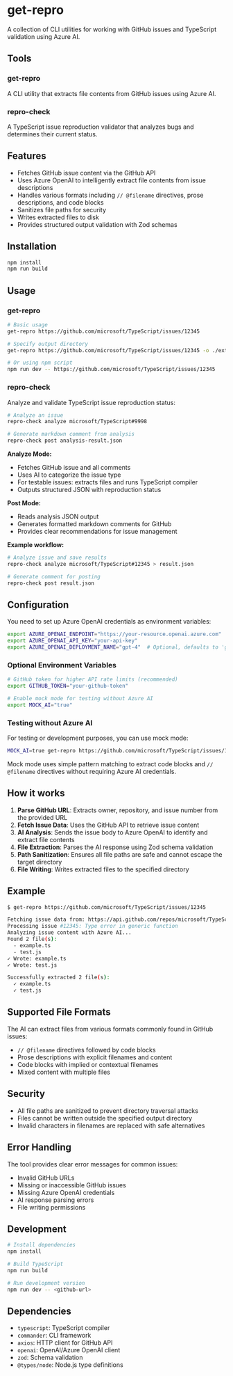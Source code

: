 # get-repro

A collection of CLI utilities for working with GitHub issues and TypeScript validation using Azure AI.

## Tools

### get-repro
A CLI utility that extracts file contents from GitHub issues using Azure AI.

### repro-check  
A TypeScript issue reproduction validator that analyzes bugs and determines their current status.

## Features

- Fetches GitHub issue content via the GitHub API
- Uses Azure OpenAI to intelligently extract file contents from issue descriptions
- Handles various formats including `// @filename` directives, prose descriptions, and code blocks
- Sanitizes file paths for security
- Writes extracted files to disk
- Provides structured output validation with Zod schemas

## Installation

```bash
npm install
npm run build
```

## Usage

### get-repro

```bash
# Basic usage
get-repro https://github.com/microsoft/TypeScript/issues/12345

# Specify output directory
get-repro https://github.com/microsoft/TypeScript/issues/12345 -o ./extracted-files

# Or using npm script
npm run dev -- https://github.com/microsoft/TypeScript/issues/12345
```

### repro-check

Analyze and validate TypeScript issue reproduction status:

```bash
# Analyze an issue
repro-check analyze microsoft/TypeScript#9998

# Generate markdown comment from analysis
repro-check post analysis-result.json
```

**Analyze Mode:**
- Fetches GitHub issue and all comments
- Uses AI to categorize the issue type
- For testable issues: extracts files and runs TypeScript compiler
- Outputs structured JSON with reproduction status

**Post Mode:**
- Reads analysis JSON output
- Generates formatted markdown comments for GitHub
- Provides clear recommendations for issue management

**Example workflow:**
```bash
# Analyze issue and save results
repro-check analyze microsoft/TypeScript#12345 > result.json

# Generate comment for posting
repro-check post result.json
```

## Configuration

You need to set up Azure OpenAI credentials as environment variables:

```bash
export AZURE_OPENAI_ENDPOINT="https://your-resource.openai.azure.com"
export AZURE_OPENAI_API_KEY="your-api-key"
export AZURE_OPENAI_DEPLOYMENT_NAME="gpt-4"  # Optional, defaults to 'gpt-4'
```

### Optional Environment Variables

```bash
# GitHub token for higher API rate limits (recommended)
export GITHUB_TOKEN="your-github-token"

# Enable mock mode for testing without Azure AI
export MOCK_AI="true"
```

### Testing without Azure AI

For testing or development purposes, you can use mock mode:

```bash
MOCK_AI=true get-repro https://github.com/microsoft/TypeScript/issues/12345
```

Mock mode uses simple pattern matching to extract code blocks and `// @filename` directives without requiring Azure AI credentials.

## How it works

1. **Parse GitHub URL**: Extracts owner, repository, and issue number from the provided URL
2. **Fetch Issue Data**: Uses the GitHub API to retrieve issue content
3. **AI Analysis**: Sends the issue body to Azure OpenAI to identify and extract file contents
4. **File Extraction**: Parses the AI response using Zod schema validation
5. **Path Sanitization**: Ensures all file paths are safe and cannot escape the target directory
6. **File Writing**: Writes extracted files to the specified directory

## Example

```bash
$ get-repro https://github.com/microsoft/TypeScript/issues/12345

Fetching issue data from: https://api.github.com/repos/microsoft/TypeScript/issues/12345
Processing issue #12345: Type error in generic function
Analyzing issue content with Azure AI...
Found 2 file(s):
  - example.ts
  - test.js
✓ Wrote: example.ts
✓ Wrote: test.js

Successfully extracted 2 file(s):
  ✓ example.ts
  ✓ test.js
```

## Supported File Formats

The AI can extract files from various formats commonly found in GitHub issues:

- `// @filename` directives followed by code blocks
- Prose descriptions with explicit filenames and content
- Code blocks with implied or contextual filenames
- Mixed content with multiple files

## Security

- All file paths are sanitized to prevent directory traversal attacks
- Files cannot be written outside the specified output directory
- Invalid characters in filenames are replaced with safe alternatives

## Error Handling

The tool provides clear error messages for common issues:
- Invalid GitHub URLs
- Missing or inaccessible GitHub issues
- Missing Azure OpenAI credentials
- AI response parsing errors
- File writing permissions

## Development

```bash
# Install dependencies
npm install

# Build TypeScript
npm run build

# Run development version
npm run dev -- <github-url>
```

## Dependencies

- `typescript`: TypeScript compiler
- `commander`: CLI framework
- `axios`: HTTP client for GitHub API
- `openai`: OpenAI/Azure OpenAI client
- `zod`: Schema validation
- `@types/node`: Node.js type definitions